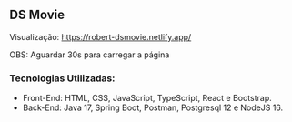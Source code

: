 ## DS Movie

Visualização: https://robert-dsmovie.netlify.app/

OBS: Aguardar 30s para carregar a página

### Tecnologias Utilizadas: 
- Front-End: HTML, CSS, JavaScript, TypeScript, React e Bootstrap.
- Back-End: Java 17, Spring Boot, Postman, Postgresql 12 e NodeJS 16.
